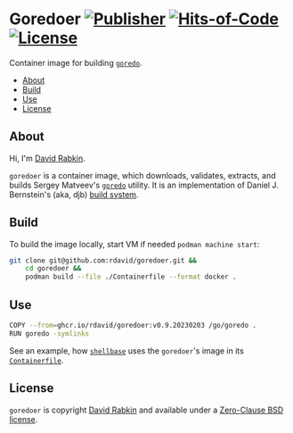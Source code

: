 # Goredoer [![Publisher](https://github.com/rdavid/goredoer/actions/workflows/publish.yml/badge.svg)](https://github.com/rdavid/goredoer/actions/workflows/publish.yml) [![Hits-of-Code](https://hitsofcode.com/github/rdavid/goredoer?branch=master)](https://hitsofcode.com/view/github/rdavid/goredoer?branch=master) [![License](https://img.shields.io/badge/license-0BSD-green)](https://github.com/rdavid/goredoer/blob/master/LICENSE)
Container image for building
[`goredo`](http://www.goredo.cypherpunks.ru/Install.html).

* [About](#about)
* [Build](#build)
* [Use](#use)
* [License](#license)

## About
Hi, I'm [David Rabkin](http://cv.rabkin.co.il).

`goredoer` is a container image, which downloads, validates, extracts, and
builds Sergey Matveev's
[`goredo`](http://www.goredo.cypherpunks.ru/Install.html) utility. It is an
implementation of Daniel J. Bernstein's (aka, djb)
[build system](http://cr.yp.to/redo.html).

## Build
To build the image locally, start VM if needed `podman machine start`:
```sh
git clone git@github.com:rdavid/goredoer.git &&
	cd goredoer &&
	podman build --file ./Containerfile --format docker .
```
## Use
```sh
COPY --from=ghcr.io/rdavid/goredoer:v0.9.20230203 /go/goredo .
RUN goredo -symlinks
```
See an example, how [`shellbase`](https://github.com/rdavid/shellbase) uses the
`goredoer`'s image in its
[`Containerfile`](https://github.com/rdavid/shellbase/blob/master/container/alpine/Containerfile).

## License
`goredoer` is copyright [David Rabkin](http://cv.rabkin.co.il) and available
under a
[Zero-Clause BSD license](https://github.com/rdavid/goredoer/blob/master/LICENSE).
